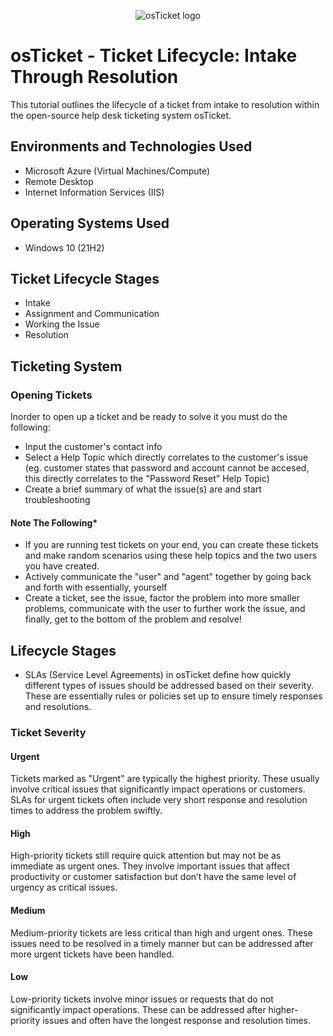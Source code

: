 <p align="center">
<img src="https://i.imgur.com/Clzj7Xs.png" alt="osTicket logo"/>
</p>

<h1>osTicket - Ticket Lifecycle: Intake Through Resolution</h1>
This tutorial outlines the lifecycle of a ticket from intake to resolution within the open-source help desk ticketing system osTicket.<br />



<h2>Environments and Technologies Used</h2>

- Microsoft Azure (Virtual Machines/Compute)
- Remote Desktop
- Internet Information Services (IIS)

<h2>Operating Systems Used </h2>

- Windows 10</b> (21H2)

<h2>Ticket Lifecycle Stages</h2>

- Intake
- Assignment and Communication
- Working the Issue
- Resolution


<h2>Ticketing System</h2>


<h3>Opening Tickets</h3> Inorder to open up a ticket and be ready to solve it you must do the following:

- Input the customer's contact info
- Select a Help Topic which directly correlates to the customer's issue (eg. customer states that password and account cannot be accesed, this directly correlates to the "Password Reset" Help Topic)
- Create a brief summary of what the issue(s) are and start troubleshooting

<h4>Note The Following*</h4>

- If you are running test tickets on your end, you can create these tickets and make random scenarios using these help topics and the two users you have created.
- Actively communicate the "user" and "agent" together by going back and forth with essentially, yourself
- Create a ticket, see the issue, factor the problem into more smaller problems, communicate with the user to further work the issue, and finally, get to the bottom of the problem and resolve!


<h2>Lifecycle Stages</h2>

- SLAs (Service Level Agreements) in osTicket define how quickly different types of issues should be addressed based on their severity. These are essentially rules or policies set up to ensure timely responses and resolutions.


<h3>Ticket Severity</h3>

<h4>Urgent</h4>Tickets marked as "Urgent" are typically the highest priority. These usually involve critical issues that significantly impact operations or customers. SLAs for urgent tickets often include very short response and resolution times to address the problem swiftly.

<h4>High</h4> High-priority tickets still require quick attention but may not be as immediate as urgent ones. They involve important issues that affect productivity or customer satisfaction but don’t have the same level of urgency as critical issues.

<h4>Medium</h4> Medium-priority tickets are less critical than high and urgent ones. These issues need to be resolved in a timely manner but can be addressed after more urgent tickets have been handled.

<h4>Low</h4> Low-priority tickets involve minor issues or requests that do not significantly impact operations. These can be addressed after higher-priority issues and often have the longest response and resolution times.
